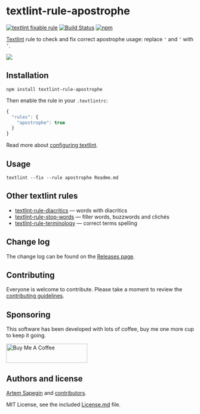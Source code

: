 # textlint-rule-apostrophe

[![textlint fixable rule](https://img.shields.io/badge/textlint-fixable-green.svg?style=social)](https://textlint.github.io/)
[![Build Status](https://travis-ci.org/sapegin/textlint-rule-apostrophe.svg)](https://travis-ci.org/sapegin/textlint-rule-apostrophe)
[![npm](https://img.shields.io/npm/v/textlint-rule-apostrophe.svg)](https://www.npmjs.com/package/textlint-rule-apostrophe)

[Textlint](https://github.com/textlint/textlint) rule to check and fix correct apostrophe usage: replace `'` and `‘` with `’`.

![](https://d3vv6lp55qjaqc.cloudfront.net/items/273Q363N452m0x0b393E/apostrophe.png)

## Installation

```shell
npm install textlint-rule-apostrophe
```

Then enable the rule in your `.textlintrc`:

```js
{
  "rules": {
    "apostrophe": true
  }
}
```

Read more about [configuring textlint](https://github.com/textlint/textlint/blob/master/docs/configuring.md).

## Usage

```shell
textlint --fix --rule apostrophe Readme.md
```

## Other textlint rules

* [textlint-rule-diacritics](https://github.com/sapegin/textlint-rule-diacritics) — words with diacritics
* [textlint-rule-stop-words](https://github.com/sapegin/textlint-rule-stop-words) — filler words, buzzwords and clichés
* [textlint-rule-terminology](https://github.com/sapegin/textlint-rule-terminology) — correct terms spelling

## Change log

The change log can be found on the [Releases page](https://github.com/sapegin/textlint-rule-apostrophe/releases).

## Contributing

Everyone is welcome to contribute. Please take a moment to review the [contributing guidelines](Contributing.md).

## Sponsoring

This software has been developed with lots of coffee, buy me one more cup to keep it going.

<a href="https://www.buymeacoffee.com/sapegin" target="_blank"><img src="https://cdn.buymeacoffee.com/buttons/lato-orange.png" alt="Buy Me A Coffee" height="51" width="217" ></a>

## Authors and license

[Artem Sapegin](https://sapegin.me) and [contributors](https://github.com/sapegin/textlint-rule-apostrophe/graphs/contributors).

MIT License, see the included [License.md](License.md) file.
